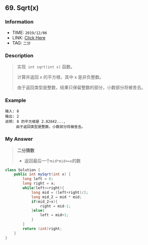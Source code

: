 ## 69. Sqrt(x)

### Information

* TIME: `2019/12/06`
* LINK: [Click Here](https://leetcode-cn.com/problems/sqrtx/)
* TAG: `二分`

### Description

> 实现` int sqrt(int x)` 函数。
>
> 计算并返回 x 的平方根，其中 x 是非负整数。
>
> 由于返回类型是整数，结果只保留整数的部分，小数部分将被舍去。
>

### Example

```text
输入: 8
输出: 2
说明: 8 的平方根是 2.82842..., 
     由于返回类型是整数，小数部分将被舍去。
```

### My Answer

> **二分猜数**
>
> * 返回最后一个`mid*mid<=x`的数

```java
class Solution {
    public int mySqrt(int x) {
        long left = 0;
        long right = x;
        while(left<=right){
            long mid = (left+right)/2;
            long mid_2 = mid * mid;
            if(mid_2>x){
                right = mid-1;
            }else{
                left = mid+1;
            }
        }
        return (int)right;
    }
}
```
